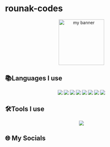 # rounak-codes
<p align = "center">
<image height=150 src ="https://github.com/rounak-codes/rounak-codes/assets/76109002/9ffe7976-1adf-4a60-b988-ef4da2227ba1" alt="my banner">
</p>

## 📚Languages I use
  <p align = "center">
      <image src = "https://img.shields.io/badge/django-%23092E20.svg?style=for-the-badge&logo=django&logoColor=white">
        <image src = "https://img.shields.io/badge/react-%2320232a.svg?style=for-the-badge&logo=react&logoColor=%2361DAFB">
          <image src = "https://img.shields.io/badge/express.js-%23404d59.svg?style=for-the-badge&logo=express&logoColor=%2361DAFB">
            <image src = "https://img.shields.io/badge/html5-%23E34F26.svg?style=for-the-badge&logo=html5&logoColor=white">
              <image src = "https://img.shields.io/badge/java-%23ED8B00.svg?style=for-the-badge&logo=openjdk&logoColor=white">
                  <image src = "https://img.shields.io/badge/kotlin-%237F52FF.svg?style=for-the-badge&logo=kotlin&logoColor=white">
                    <image src = "https://img.shields.io/badge/php-%23777BB4.svg?style=for-the-badge&logo=php&logoColor=white">
                      <image src = "https://img.shields.io/badge/python-3670A0?style=for-the-badge&logo=python&logoColor=ffdd54">           
  </p>

## 🛠Tools I use

<p align="center">
<image src = "https://img.shields.io/badge/mysql-%2300f.svg?style=for-the-badge&logo=mysql&logoColor=white">
</p>

## 🌐 My Socials